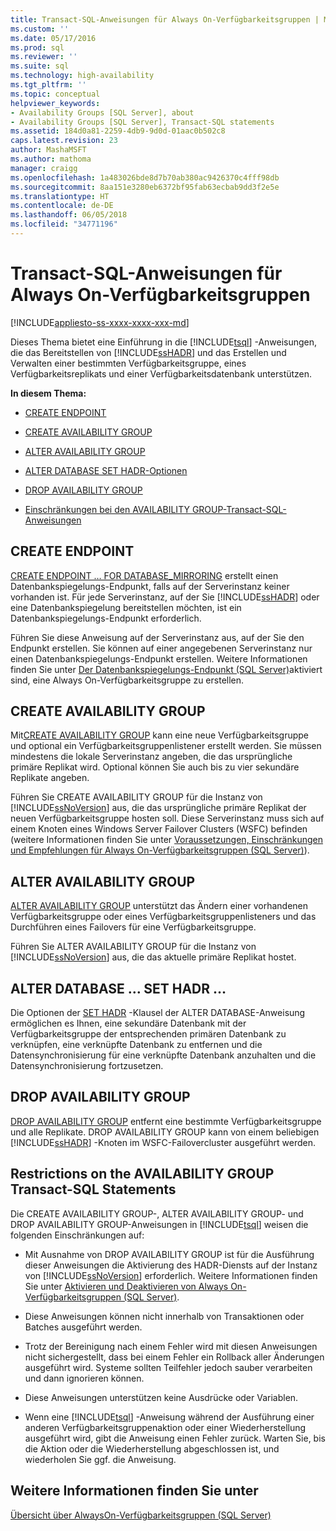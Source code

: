 ```yaml
---
title: Transact-SQL-Anweisungen für Always On-Verfügbarkeitsgruppen | Microsoft-Dokumentation
ms.custom: ''
ms.date: 05/17/2016
ms.prod: sql
ms.reviewer: ''
ms.suite: sql
ms.technology: high-availability
ms.tgt_pltfrm: ''
ms.topic: conceptual
helpviewer_keywords:
- Availability Groups [SQL Server], about
- Availability Groups [SQL Server], Transact-SQL statements
ms.assetid: 184d0a81-2259-4db9-9d0d-01aac0b502c8
caps.latest.revision: 23
author: MashaMSFT
ms.author: mathoma
manager: craigg
ms.openlocfilehash: 1a483026bde8d7b70ab380ac9426370c4fff98db
ms.sourcegitcommit: 8aa151e3280eb6372bf95fab63ecbab9dd3f2e5e
ms.translationtype: HT
ms.contentlocale: de-DE
ms.lasthandoff: 06/05/2018
ms.locfileid: "34771196"
---
```

# <a name="transact-sql-statements-for-always-on-availability-groups"></a>Transact-SQL-Anweisungen für Always On-Verfügbarkeitsgruppen
[!INCLUDE[appliesto-ss-xxxx-xxxx-xxx-md](../../../includes/appliesto-ss-xxxx-xxxx-xxx-md.md)]

  Dieses Thema bietet eine Einführung in die [!INCLUDE[tsql](../../../includes/tsql-md.md)] -Anweisungen, die das Bereitstellen von [!INCLUDE[ssHADR](../../../includes/sshadr-md.md)] und das Erstellen und Verwalten einer bestimmten Verfügbarkeitsgruppe, eines Verfügbarkeitsreplikats und einer Verfügbarkeitsdatenbank unterstützen.  
  
 **In diesem Thema:**  
  
-   [CREATE ENDPOINT](#CreateEndpoint)  
  
-   [CREATE AVAILABILITY GROUP](#CreateAG)  
  
-   [ALTER AVAILABILITY GROUP](#AlterAG)  
  
-   [ALTER DATABASE SET HADR-Optionen](#AlterDb)  
  
-   [DROP AVAILABILITY GROUP](#DropAG)  
  
-   [Einschränkungen bei den AVAILABILITY GROUP-Transact-SQL-Anweisungen](#Restrictions)  
  
##  <a name="CreateEndpoint"></a> CREATE ENDPOINT  
 [CREATE ENDPOINT … FOR DATABASE_MIRRORING](../../../t-sql/statements/create-endpoint-transact-sql.md) erstellt einen Datenbankspiegelungs-Endpunkt, falls auf der Serverinstanz keiner vorhanden ist. Für jede Serverinstanz, auf der Sie [!INCLUDE[ssHADR](../../../includes/sshadr-md.md)] oder eine Datenbankspiegelung bereitstellen möchten, ist ein Datenbankspiegelungs-Endpunkt erforderlich.  
  
 Führen Sie diese Anweisung auf der Serverinstanz aus, auf der Sie den Endpunkt erstellen. Sie können auf einer angegebenen Serverinstanz nur einen Datenbankspiegelungs-Endpunkt erstellen. Weitere Informationen finden Sie unter [Der Datenbankspiegelungs-Endpunkt &#40;SQL Server&#41;](../../../database-engine/database-mirroring/the-database-mirroring-endpoint-sql-server.md)aktiviert sind, eine Always On-Verfügbarkeitsgruppe zu erstellen.  
  
##  <a name="CreateAG"></a> CREATE AVAILABILITY GROUP  
 Mit[CREATE AVAILABILITY GROUP](../../../t-sql/statements/create-availability-group-transact-sql.md) kann eine neue Verfügbarkeitsgruppe und optional ein Verfügbarkeitsgruppenlistener erstellt werden. Sie müssen mindestens die lokale Serverinstanz angeben, die das ursprüngliche primäre Replikat wird. Optional können Sie auch bis zu vier sekundäre Replikate angeben.  
  
 Führen Sie CREATE AVAILABILITY GROUP für die Instanz von [!INCLUDE[ssNoVersion](../../../includes/ssnoversion-md.md)] aus, die das ursprüngliche primäre Replikat der neuen Verfügbarkeitsgruppe hosten soll. Diese Serverinstanz muss sich auf einem Knoten eines Windows Server Failover Clusters (WSFC) befinden (weitere Informationen finden Sie unter [Voraussetzungen, Einschränkungen und Empfehlungen für Always On-Verfügbarkeitsgruppen &#40;SQL Server&#41;](../../../database-engine/availability-groups/windows/prereqs-restrictions-recommendations-always-on-availability.md)).  
  
##  <a name="AlterAG"></a> ALTER AVAILABILITY GROUP  
 [ALTER AVAILABILITY GROUP](../../../t-sql/statements/alter-availability-group-transact-sql.md) unterstützt das Ändern einer vorhandenen Verfügbarkeitsgruppe oder eines Verfügbarkeitsgruppenlisteners und das Durchführen eines Failovers für eine Verfügbarkeitsgruppe.  
  
 Führen Sie ALTER AVAILABILITY GROUP für die Instanz von [!INCLUDE[ssNoVersion](../../../includes/ssnoversion-md.md)] aus, die das aktuelle primäre Replikat hostet.  
  
##  <a name="AlterDb"></a> ALTER DATABASE … SET HADR …  
 Die Optionen der [SET HADR](../../../t-sql/statements/alter-database-transact-sql-set-hadr.md) -Klausel der ALTER DATABASE-Anweisung ermöglichen es Ihnen, eine sekundäre Datenbank mit der Verfügbarkeitsgruppe der entsprechenden primären Datenbank zu verknüpfen, eine verknüpfte Datenbank zu entfernen und die Datensynchronisierung für eine verknüpfte Datenbank anzuhalten und die Datensynchronisierung fortzusetzen.  
  
##  <a name="DropAG"></a> DROP AVAILABILITY GROUP  
 [DROP AVAILABILITY GROUP](../../../t-sql/statements/drop-availability-group-transact-sql.md) entfernt eine bestimmte Verfügbarkeitsgruppe und alle Replikate. DROP AVAILABILITY GROUP kann von einem beliebigen [!INCLUDE[ssHADR](../../../includes/sshadr-md.md)] -Knoten im WSFC-Failovercluster ausgeführt werden.  
  
##  <a name="Restrictions"></a> Restrictions on the AVAILABILITY GROUP Transact-SQL Statements  
 Die CREATE AVAILABILITY GROUP-, ALTER AVAILABILITY GROUP- und DROP AVAILABILITY GROUP-Anweisungen in [!INCLUDE[tsql](../../../includes/tsql-md.md)] weisen die folgenden Einschränkungen auf:  
  
-   Mit Ausnahme von DROP AVAILABILITY GROUP ist für die Ausführung dieser Anweisungen die Aktivierung des HADR-Diensts auf der Instanz von [!INCLUDE[ssNoVersion](../../../includes/ssnoversion-md.md)] erforderlich. Weitere Informationen finden Sie unter [Aktivieren und Deaktivieren von Always On-Verfügbarkeitsgruppen &#40;SQL Server&#41;](../../../database-engine/availability-groups/windows/enable-and-disable-always-on-availability-groups-sql-server.md).  
  
-   Diese Anweisungen können nicht innerhalb von Transaktionen oder Batches ausgeführt werden.  
  
-   Trotz der Bereinigung nach einem Fehler wird mit diesen Anweisungen nicht sichergestellt, dass bei einem Fehler ein Rollback aller Änderungen ausgeführt wird. Systeme sollten Teilfehler jedoch sauber verarbeiten und dann ignorieren können.  
  
-   Diese Anweisungen unterstützen keine Ausdrücke oder Variablen.  
  
-   Wenn eine [!INCLUDE[tsql](../../../includes/tsql-md.md)] -Anweisung während der Ausführung einer anderen Verfügbarkeitsgruppenaktion oder einer Wiederherstellung ausgeführt wird, gibt die Anweisung einen Fehler zurück. Warten Sie, bis die Aktion oder die Wiederherstellung abgeschlossen ist, und wiederholen Sie ggf. die Anweisung.  
  
## <a name="see-also"></a>Weitere Informationen finden Sie unter  
 [Übersicht über AlwaysOn-Verfügbarkeitsgruppen &#40;SQL Server&#41;](../../../database-engine/availability-groups/windows/overview-of-always-on-availability-groups-sql-server.md)  
  
  
